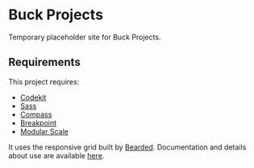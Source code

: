 # Buck Projects

Temporary placeholder site for Buck Projects. 

## Requirements

This project requires:

* [Codekit](https://incident57.com/codekit/)
* [Sass](http://sass-lang.com/)
* [Compass](http://compass-style.org/)
* [Breakpoint](http://breakpoint-sass.com/)
* [Modular Scale](https://github.com/modularscale/modularscale-sass)

It uses the responsive grid built by [Bearded](http://www.bearded.com/). Documentation and details about use are available [here](https://github.com/elefontpress/rwd-grid-example).
